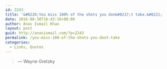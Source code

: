 ```yaml
---
id: 2243
title: '&#8220;You miss 100% of the shots you don&#8217;t take.&#8221;'
date: 2016-08-30T16:43:16+00:00
author: Anas Ismail Khan
layout: post
guid: http://anasismail.com/?p=2243
permalink: /you-miss-100-of-the-shots-you-dont-take
categories:
  - Links, Quotes
---
```

> — Wayne Gretzky